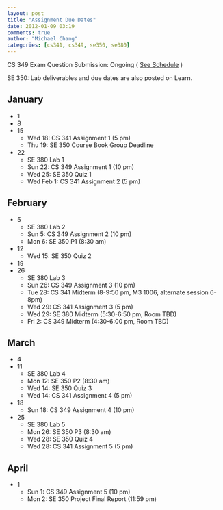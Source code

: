 ```yaml
---
layout: post
title: "Assignment Due Dates"
date: 2012-01-09 03:19
comments: true
author: "Michael Chang"
categories: [cs341, cs349, se350, se380]
---
```


CS 349 Exam Question Submission: Ongoing ( [See Schedule](http://www.student.cs.uwaterloo.ca/~cs349/w12/schedule.shtml) )

SE 350: Lab deliverables and due dates are also posted on Learn.


## January ##

*   1
*   8
*   15
    *    Wed 18: CS 341 Assignment 1 (5 pm)
    *    Thu 19: SE 350 Course Book Group Deadline
*   22
    *    SE 380 Lab 1
    *    Sun 22: CS 349 Assignment 1 (10 pm)
    *    Wed 25: SE 350 Quiz 1
    *    Wed Feb 1: CS 341 Assignment 2 (5 pm)

## February ##

*   5
    *    SE 380 Lab 2
    *    Sun 5: CS 349 Assignment 2 (10 pm)
    *    Mon 6: SE 350 P1 (8:30 am)
*   12
    *    Wed 15: SE 350 Quiz 2
*   19
*   26
    *    SE 380 Lab 3
    *    Sun 26: CS 349 Assignment 3 (10 pm)
    *    Tue 28: CS 341 Midterm (8-9:50 pm, M3 1006, alternate session 6-8pm)
    *    Wed 29: CS 341 Assignment 3 (5 pm)
    *    Wed 29: SE 380 Midterm (5:30-6:50 pm, Room TBD)
    *    Fri 2: CS 349 Midterm (4:30-6:00 pm, Room TBD)

## March ##

*   4
*   11
    *    SE 380 Lab 4
    *    Mon 12: SE 350 P2 (8:30 am)
    *    Wed 14: SE 350 Quiz 3
    *    Wed 14: CS 341 Assignment 4 (5 pm)
*   18
    *    Sun 18: CS 349 Assignment 4 (10 pm)
*   25
    *    SE 380 Lab 5
    *    Mon 26: SE 350 P3 (8:30 am)
    *    Wed 28: SE 350 Quiz 4
    *    Wed 28: CS 341 Assignment 5 (5 pm)

## April ##

*   1
    *    Sun 1: CS 349 Assignment 5 (10 pm)
    *    Mon 2: SE 350 Project Final Report (11:59 pm)

<!--    *    Thu 16: SCI 238 Midterm (2:30 - 3:50, PHY 145, in class) -->
